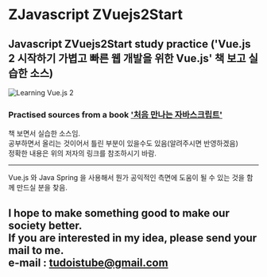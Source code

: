 # ZJavascript ZVuejs2Start
## Javascript ZVuejs2Start study practice ('Vue.js 2 시작하기 가볍고 빠른 웹 개발을 위한 Vue.js' 책 보고 실습한 소스)  

 ![Learning Vue.js 2](http://image.yes24.com/momo/TopCate1229/MidCate009/122885162.jpg)

### Practised sources from a book ['처음 만나는 자바스크립트'](http://www.acornpub.co.kr/book/learn-vuejs2 "Learning Vue.js 2 by " )  

    
책 보면서 실습한 소스임.  
공부하면서 올리는 것이어서 틀린 부분이 있을수도 있음(알려주시면 반영하겠음)  
정확한 내용은 위의 저자의 링크를 참조하시기 바람.  

---
Vue.js 와 Java Spring 을 사용해서 뭔가 공익적인 측면에 도움이 될 수 있는 것을
함께 만드실 분을 찾음.

I hope to make something good to make our society better.  
If you are interested in my idea, please send your mail to me.  
e-mail : tudoistube@gmail.com
---
